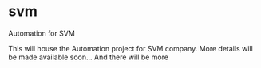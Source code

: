 # svm
Automation for SVM

This will house the Automation project for SVM company. 
More details will be made available soon...
And there will be more